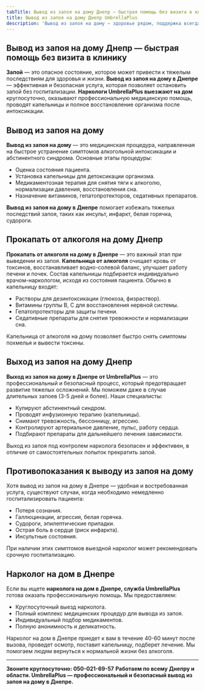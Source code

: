 ```yaml
---
tabTitle: Вывод из запоя на дому Днепр — быстрая помощь без визита в клинику
title: Вывод из запоя на дому Днепр UmbrellaPlus
description: 'Вывод из запоя на дому — здоровье рядом, поддержка всегда!'
---
```


## Вывод из запоя на дому Днепр — быстрая помощь без визита в клинику

**Запой** — это опасное состояние, которое может привести к тяжелым последствиям для здоровья и жизни. **Вывод из запоя на дому в Днепре** — эффективная и безопасная услуга, которая позволяет остановить запой без госпитализации. **Наркологи UmbrellaPlus выезжают на дом** круглосуточно, оказывают профессиональную медицинскую помощь, проводят капельницы и полное восстановление организма после интоксикации.

## Вывод из запоя на дому

**Вывод из запоя на дому** — это медицинская процедура, направленная на быстрое устранение симптомов алкогольной интоксикации и абстинентного синдрома. Основные этапы процедуры:

* Оценка состояния пациента.
* Установка капельницы для детоксикации организма.
* Медикаментозная терапия для снятия тяги к алкоголю, нормализации давления, восстановления сна.
* Назначение витаминов, гепатопротекторов, седативных препаратов.

**Вывод из запоя на дому в Днепре** помогает избежать тяжелых последствий запоя, таких как инсульт, инфаркт, белая горячка, судороги.

## Прокапать от алкоголя на дому Днепр

**Прокапать от алкоголя на дому в Днепре** — это важный этап при выведении из запоя. **Капельница от алкоголя** очищает кровь от токсинов, восстанавливает водно-солевой баланс, улучшает работу печени и почек. Состав капельницы подбирается индивидуально врачом-наркологом, исходя из состояния пациента. Обычно в капельницу входят:

* Растворы для дезинтоксикации (глюкоза, физраствор).
* Витамины группы В, С для восстановления нервной системы.
* Гепатопротекторы для защиты печени.
* Седативные препараты для снятия тревожности и нормализации сна.

Капельница от алкоголя на дому позволяет быстро снять симптомы похмелья и вывести токсины.

## Выход из запоя на дому Днепр

**Выход из запоя на дому в Днепре от UmbrellaPlus** — это профессиональный и безопасный процесс, который предотвращает развитие тяжелых осложнений. Мы поможем даже в случае длительных запоев (3-5 дней и более). Наши специалисты:

* Купируют абстинентный синдром.
* Проводят инфузионную терапию (капельницы).
* Снимают тревожность, бессонницу, агрессию.
* Контролируют артериальное давление, пульс, работу сердца.
* Подбирают препараты для дальнейшего лечения зависимости.

Выход из запоя под контролем нарколога безопасен и эффективен, в отличие от самостоятельных попыток прекратить запой.

## Противопоказания к выводу из запоя на дому

Хотя вывод из запоя на дому в Днепре — удобная и востребованная услуга, существуют случаи, когда необходимо немедленно госпитализировать пациента:

* Потеря сознания.
* Галлюцинации, агрессия, белая горячка.
* Судороги, эпилептические припадки.
* Острая боль в сердце (риск инфаркта).
* Инсультные состояния.

При наличии этих симптомов выездной нарколог может рекомендовать срочную госпитализацию.

## Нарколог на дом в Днепре

Если вы ищете **нарколога на дом в Днепре, служба UmbrellaPlus** готова оказать профессиональную помощь. Мы предоставляем:

* Круглосуточный выезд нарколога.
* Полный комплекс медицинских процедур для вывода из запоя.
* Индивидуальный подбор медикаментов.
* Полную анонимность и деликатность.

Нарколог на дом в Днепре приедет к вам в течение 40-60 минут после вызова, проведет осмотр, поставит капельницу, подберет лечение. Мы помогаем людям вернуться к нормальной жизни без алкоголя.

***

**Звоните круглосуточно: 050-021-69-57**
**Работаем по всему Днепру и области. UmbrellaPlus — профессиональный и безопасный вывод из запоя на дому в Днепре.**
